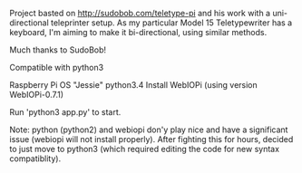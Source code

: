 Project basted on http://sudobob.com/teletype-pi and his work with a uni-directional teleprinter setup. As my particular Model 15 Teletypewriter has a keyboard, I'm aiming to make it bi-directional, using similar methods.

Much thanks to SudoBob!

Compatible with python3

Raspberry Pi OS "Jessie"
python3.4
Install WebIOPi (using version WebIOPi-0.7.1)

Run 'python3 app.py' to start.

Note: python (python2) and webiopi don'y play nice and  have a significant issue (webiopi will not install properly).
After fighting this for hours, decided to just move to python3 (which required editing the code for new syntax compatiblity).
